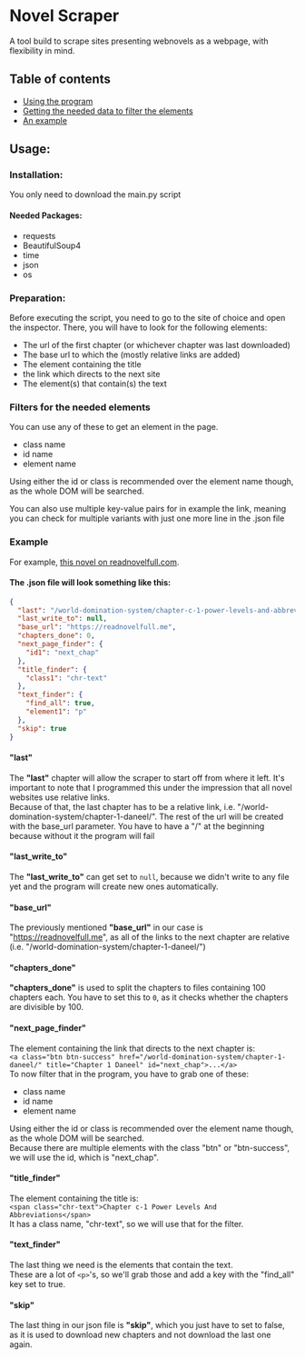 # Novel Scraper
A tool build to scrape sites presenting webnovels as a webpage,
with flexibility in mind.

## Table of contents
- [Using the program](#Usage)
- [Getting the needed data to filter the elements](#Preparation)
- [An example](#Example)

## Usage:
### Installation:
You only need to download the main.py script
#### Needed Packages:
- requests
- BeautifulSoup4
- time
- json
- os
### Preparation:
Before executing the script, you need to go to the site of choice and open the inspector.
There, you will have to look for the following elements:
- The url of the first chapter (or whichever chapter was last downloaded)
- The base url to which the (mostly relative links are added)
- The element containing the title
- the link which directs to the next site
- The element(s) that contain(s) the text

### Filters for the needed elements
You can use any of these to get an element in the page.
- class name
- id name
- element name

Using either the id or class is recommended over the element name though, as the whole DOM will be searched.

You can also use multiple key-value pairs for in example the link, meaning you can check 
for multiple variants with just one more line in the .json file

### Example
For example, [this novel on readnovelfull.com](https://readnovelfull.me/world-domination-system/chapter-c-1-power-levels-and-abbreviations/).

#### The .json file will look something like this:
```json
{
  "last": "/world-domination-system/chapter-c-1-power-levels-and-abbreviations/",
  "last_write_to": null,
  "base_url": "https://readnovelfull.me",
  "chapters_done": 0,
  "next_page_finder": {
    "id1": "next_chap"
  },
  "title_finder": {
    "class1": "chr-text"
  },
  "text_finder": {
    "find_all": true,
    "element1": "p"
  },
  "skip": true
}
```

#### "last"
The **"last"** chapter will allow the scraper to start off from where it left. It's important to note that I programmed this under the impression that all novel websites use relative links. <br>
Because of that, the last chapter has to be a relative link, i.e. "/world-domination-system/chapter-1-daneel/". The rest of the url will be created with the base_url parameter.
You have to have a "/" at the beginning because without it the program will fail

#### "last_write_to"
The **"last_write_to"** can get set to `null`, because we didn't write to any file yet and
the program will create new ones automatically.

#### "base_url"
The previously mentioned **"base_url"** in our case is "https://readnovelfull.me", as all of the
links to the next chapter are relative (i.e. "/world-domination-system/chapter-1-daneel/")

#### "chapters_done"
**"chapters_done"** is used to split the chapters to files containing 100 chapters each.
You have to set this to `0`, as it checks whether the chapters are divisible
by 100.

#### "next_page_finder"
The element containing the link that directs to the next chapter is:
<br>`<a class="btn btn-success" href="/world-domination-system/chapter-1-daneel/" title="Chapter 1 Daneel" id="next_chap">...</a>`
<br> To now filter that in the program, you have to grab one of these:
- class name
- id name
- element name

Using either the id or class is recommended over the element name though, as the whole DOM will be searched.
<br>Because there are multiple elements with the class "btn" or "btn-success", we will use the id, which is "next_chap".

#### "title_finder"
The element containing the title is: 
<br>`<span class="chr-text">Chapter c-1 Power Levels And Abbreviations</span>`
<br>It has a class name, "chr-text", so we will use that for the filter.

#### "text_finder"
The last thing we need is the elements that contain the text.
<br>These are a lot of `<p>`'s, so we'll grab those and add a key with the "find_all" key set to true.

#### "skip"
The last thing in our json file is **"skip"**, which you just have to set to false, as it is
used to download new chapters and not download the last one again.

